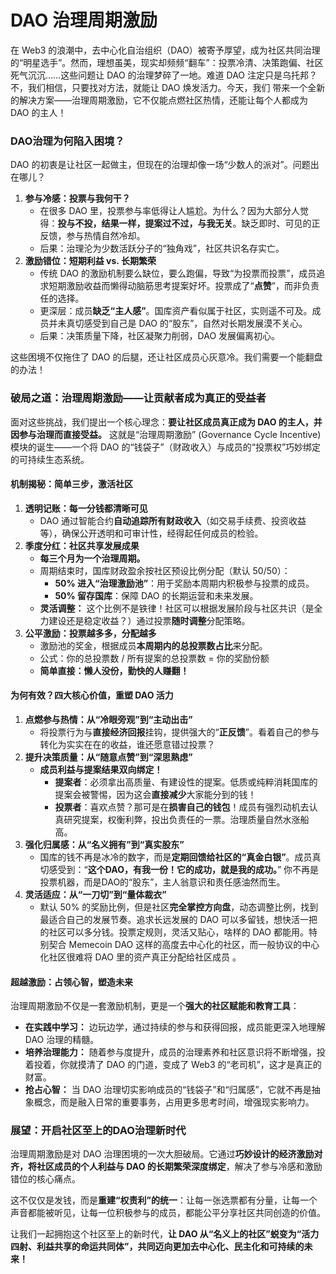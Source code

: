 # DAO 治理周期激励

在 Web3 的浪潮中，去中心化自治组织（DAO）被寄予厚望，成为社区共同治理的“明星选手”。然而，理想虽美，现实却频频“翻车”：投票冷清、决策跑偏、社区死气沉沉……这些问题让 DAO 的治理梦碎了一地。难道 DAO 注定只是乌托邦？不，我们相信，只要找对方法，就能让 DAO 焕发活力。今天，我们 带来一个全新的解决方案——治理周期激励，它不仅能点燃社区热情，还能让每个人都成为 DAO 的主人！

### **DAO治理为何陷入困境？**

DAO 的初衷是让社区一起做主，但现在的治理却像一场“少数人的派对”。问题出在哪儿？

1. **参与冷感：投票与我何干？**&#x20;
   * 在很多 DAO 里，投票参与率低得让人尴尬。为什么？因为大部分人觉得：**投与不投，结果一样，提案过不过，与我无关**。缺乏即时、可见的正反馈，参与热情自然冷却。
   * 后果：治理沦为少数活跃分子的“独角戏”，社区共识名存实亡。
2. **激励错位：短期利益 vs. 长期繁荣**
   * 传统 DAO 的激励机制要么缺位，要么跑偏，导致“为投票而投票”，成员追求短期激励收益而懒得动脑筋思考提案好坏。投票成了“**点赞**”，而非负责任的选择。
   * 更深层：成员**缺乏“主人感”**。国库资产看似属于社区，实则遥不可及。成员并未真切感受到自己是 DAO 的“股东”，自然对长期发展漠不关心。
   * 后果：决策质量下降，社区凝聚力削弱，DAO 发展偏离初心。

这些困境不仅拖住了 DAO 的后腿，还让社区成员心灰意冷。我们需要一个能翻盘的办法！

### **破局之道：治理周期激励——让贡献者成为真正的受益者**

面对这些挑战，我们提出一个核心理念：**要让社区成员真正成为 DAO 的主人，并因参与治理而直接受益。** 这就是“治理周期激励” (Governance Cycle Incentive) 模块的诞生——一个将 DAO 的“钱袋子”（财政收入）与成员的“投票权”巧妙绑定的可持续生态系统。

#### **机制揭秘：简单三步，激活社区**

1. **透明记账：每一分钱都清晰可见**
   * DAO 通过智能合约**自动追踪所有财政收入**（如交易手续费、投资收益等），确保公开透明和可审计性，经得起任何成员的检验。
2. **季度分红：社区共享发展成果**
   * **每三个月为一个治理周期。**
   * 周期结束时，国库财政盈余按社区预设比例分配（默认 50/50）：
     * **50% 进入“治理激励池”**：用于奖励本周期内积极参与投票的成员。
     * **50% 留存国库**：保障 DAO 的长期运营和未来发展。
   * **灵活调整：** 这个比例不是铁律！社区可以根据发展阶段与社区共识（是全力建设还是稳定收益？）通过投票**随时调整**分配策略。
3. **公平激励：投票越多多，分配越多**
   * 激励池的奖金，根据成员**本周期内的总投票数占比**来分配。
   * 公式：你的总投票数 / 所有提案的总投票数 = 你的奖励份额
   * **简单直接：懒人没份，勤快的人赚翻！**

#### **为何有效？四大核心价值，重塑 DAO 活力**

1. **点燃参与热情：从“冷眼旁观”到“主动出击”**
   * 将投票行为与**直接经济回报**挂钩，提供强大的“**正反馈**”。看着自己的参与转化为实实在在的收益，谁还愿意错过投票？
2. **提升决策质量：从“随意点赞”到“深思熟虑”**
   * **成员利益与提案结果双向绑定！**
     * **提案者**：必须拿出高质量、有建设性的提案。低质或纯粹消耗国库的提案会被警惕，因为这会**直接减少**大家能分到的钱！
     * **投票者**：喜欢点赞？那可是在**损害自己的钱包**！成员有强烈动机去认真研究提案，权衡利弊，投出负责任的一票。治理质量自然水涨船高。
3. **强化归属感：从“名义拥有”到“真实股东”**
   * 国库的钱不再是冰冷的数字，而是**定期回馈给社区的“真金白银”**。成员真切感受到：“**这个DAO，有我一份！它的成功，就是我的成功。**” 你不再是投票机器，而是DAO的“股东”，主人翁意识和责任感油然而生。
4. **灵活适应：从“一刀切”到“量体裁衣”**
   * 默认 50% 的奖励比例，但是社区**完全掌控方向盘**，动态调整比例，找到最适合自己的发展节奏。追求长远发展的 DAO 可以多留钱，想快活一把的社区可以多分钱。投票定规则，灵活又贴心，啥样的 DAO 都能用。特别契合 Memecoin DAO 这样的高度去中心化的社区，而一般协议的中心化社区很难将 DAO 里的资产真正分配给社区成员 。

#### **超越激励：占领心智，塑造未来**

治理周期激励不仅是一套激励机制，更是一个**强大的社区赋能和教育工具**：

* **在实践中学习：** 边玩边学，通过持续的参与和获得回报，成员能更深入地理解 DAO 治理的精髓。
* **培养治理能力：** 随着参与度提升，成员的治理素养和社区意识将不断增强，投着投着，你就摸清了 DAO 的门道，变成了 Web3 的“老司机”，这才是真正的财富。
* **抢占心智：** 当 DAO 治理切实影响成员的“钱袋子”和“归属感”，它就不再是抽象概念，而是融入日常的重要事务，占用更多思考时间，增强现实影响力。

### **展望：开启社区至上的DAO治理新时代**

治理周期激励是对 DAO 治理困境的一次大胆破局。它通过**巧妙设计的经济激励对齐，将社区成员的个人利益与 DAO 的长期繁荣深度绑定**，解决了参与冷感和激励错位的核心痛点。

这不仅仅是发钱，而是**重建“权责利”的统一**：让每一张选票都有分量，让每一个声音都能被听见，让每一位积极参与的成员，都能公平分享社区共同创造的价值。

让我们一起拥抱这个社区至上的新时代，**让 DAO 从“名义上的社区”蜕变为“活力四射、利益共享的命运共同体”，共同迈向更加去中心化、民主化和可持续的未来！**
